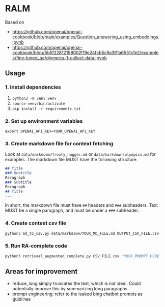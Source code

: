 # RALM

Based on

- <https://github.com/openai/openai-cookbook/blob/main/examples/Question_answering_using_embeddings.ipynb>
- <https://github.com/openai/openai-cookbook/blob/5b5f22812158002f19e24fcb5c9a391a6551c1e2/examples/fine-tuned_qa/olympics-1-collect-data.ipynb>

## Usage

### 1. Install dependencies

1. `python3 -m venv venv`
2. `source venv/bin/activate`
3. `pip install -r requirements.txt`

### 2. Set up environment variables

```
export OPENAI_API_KEY=YOUR_OPENAI_API_KEY
```

### 3. Create markdown file for context fetching

Look at `data/markdown/froofy_hugger.md` or `data/markdown/olympics.md` for examples.
The markdown file MUST have the following structure:

```markdown
## Title
### Subtitle
Paragraph
### Subtitle
Paragraph
## Title
...
```

In short, the markdown file must have `##` headers and `###` subheaders. Text MUST be a single paragraph, and must be under a `###` subheader.

### 4. Create context csv file

```bash
python3 md_to_csv.py data/markdown/YOUR_MD_FILE.md OUTPUT_CSV_FILE.csv
```

### 5. Run RA-complete code

```bash
python3 retrieval_augmented_complete.py CSV_FILE.csv "YOUR_PROMPT_HERE"
```

## Areas for improvement

- reduce_long simply truncates the text, which is not ideal. Could potentially improve this by summarizing long paragraphs.
- prompt engineering: refer to the leaked bing chatbot prompts as guidlines